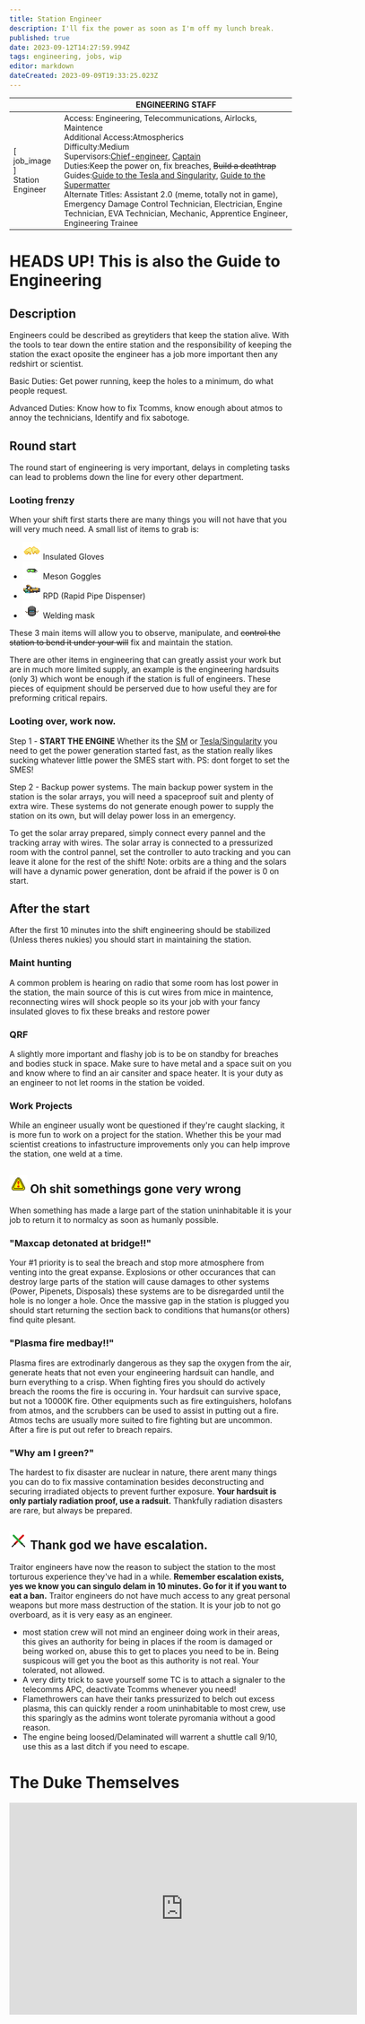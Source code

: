 ```yaml
---
title: Station Engineer
description: I'll fix the power as soon as I'm off my lunch break.
published: true
date: 2023-09-12T14:27:59.994Z
tags: engineering, jobs, wip
editor: markdown
dateCreated: 2023-09-09T19:33:25.023Z
---
```




|                             | ENGINEERING STAFF                                                                                   |
|-----------------------------|----------------------------------------------------------------------------------------------|
| \[ job_image ]<br>Station Engineer | Access: Engineering, Telecommunications, Airlocks, Maintence<br>Additional Access:Atmospherics<br>Difficulty:Medium<br>Supervisors:[Chief-engineer](/jobs/engineering/chief-engineer), [Captain](/jobs/command/captain)<br>Duties:Keep the power on, fix breaches, ~~Build a deathtrap~~<br>Guides:[Guide to the Tesla and Singularity](/jobs/engineering/GuidetoTesSing), [Guide to the Supermatter](/jobs/engineering/Guidetosupermatter)<br>Alternate Titles: Assistant 2.0 \(meme, totally not in game), Emergency Damage Control Technician, Electrician, Engine Technician, EVA Technician, Mechanic, Apprentice Engineer, Engineering Trainee |

# HEADS UP! This is also the Guide to Engineering

## Description 
Engineers could be described as greytiders that keep the station alive. With the tools to tear down the entire station and the responsibility of keeping the station the exact oposite the engineer has a job more important then any redshirt or scientist.

Basic Duties: Get power running, keep the holes to a minimum, do what people request.

Advanced Duties: Know how to fix Tcomms, know enough about atmos to annoy the technicians, Identify and fix sabotoge. 



## Round start 
The round start of engineering is very important, delays in completing tasks can lead to problems down the line for every other department.
### Looting frenzy
When your shift first starts there are many things you will not have that you will very much need. 
A small list of items to grab is:
- ![igloves.png](/jobs/engineering/igloves.png) Insulated Gloves 
- ![mglasses.png](/jobs/engineering/mglasses.png) Meson Goggles 
- ![rpd.png](/jobs/engineering/rpd.png) RPD (Rapid Pipe Dispenser) 
- ![weldinghelmet.png](/jobs/engineering/weldinghelmet.png) Welding mask

These 3 main items will allow you to observe, manipulate, and ~~control the station to bend it under your will~~ fix and maintain the station.

There are other items in engineering that can greatly assist your work but are in much more limited supply, an example is the engineering hardsuits (only 3) which wont be enough if the station is full of engineers. These pieces of equipment should be perserved due to how useful they are for preforming critical repairs.
### Looting over, work now.
Step 1 - **START THE ENGINE**
Whether its the [SM](/jobs/engineering/Guidetosupermatter) or [Tesla/Singularity](/jobs/engineering/GuidetoTesSing) you need to get the power generation started fast, as the station really likes sucking whatever little power the SMES start with. PS: dont forget to set the SMES!

Step 2 - Backup power systems.
The main backup power system in the station is the solar arrays, you will need a spaceproof suit and plenty of extra wire. These systems do not generate enough power to supply the station on its own, but will delay power loss in an emergency.

To get the solar array prepared, simply connect every pannel and the tracking array with wires. The solar array is connected to a pressurized room with the control pannel, set the controller to auto tracking and you can leave it alone for the rest of the shift! 
Note: orbits are a thing and the solars will have a dynamic power generation, dont be afraid if the power is 0 on start.

## After the start
After the first 10 minutes into the shift engineering should be stabilized (Unless theres nukies) you should start in maintaining the station.
### Maint hunting
A common problem is hearing on radio that some room has lost power in the station, the main source of this is cut wires from mice in maintence, reconnecting wires will shock people so its your job with your fancy insulated gloves to fix these breaks and restore power
### QRF
A slightly more important and flashy job is to be on standby for breaches and bodies stuck in space. Make sure to have metal and a space suit on you and know where to find an air cansiter and space heater. It is your duty as an engineer to not let rooms in the station be voided.
### Work Projects
While an engineer usually wont be questioned if they're caught slacking, it is more fun to work on a project for the station. Whether this be your mad scientist creations to infastructure improvements only you can help improve the station, one weld at a time.

## ![warningsign.png](/jobs/engineering/warningsign.png) Oh shit somethings gone very wrong
When something has made a large part of the station uninhabitable it is your job to return it to normalcy as soon as humanly possible.
### "Maxcap detonated at bridge!!"
Your #1 priority is to seal the breach and stop more atmosphere from venting into the great expanse. Explosions or other occurances that can destroy large parts of the station will cause damages to other systems (Power, Pipenets, Disposals) these systems are to be disregarded until the hole is no longer a hole. 
Once the massive gap in the station is plugged you should start returning the section back to conditions that humans(or others) find quite plesant. 
### "Plasma fire medbay!!"
Plasma fires are extrodinarly dangerous as they sap the oxygen from the air, generate heats that not even your engineering hardsuit can handle, and burn everything to a crisp. When fighting fires you should do actively breach the rooms the fire is occuring in. Your hardsuit can survive space, but not a 10000K fire. Other equipments such as fire extinguishers, holofans from atmos, and the scrubbers can be used to assist in putting out a fire. Atmos techs are usually more suited to fire fighting but are uncommon. After a fire is put out refer to breach repairs.
###  "Why am I green?"
The hardest to fix disaster are nuclear in nature, there arent many things you can do to fix massive contamination besides deconstructing and securing irradiated objects to prevent further exposure. **Your hardsuit is only partialy radiation proof, use a radsuit.** Thankfully radiation disasters are rare, but always be prepared.
## ![doubleagent.gif](/jobs/engineering/doubleagent.gif) Thank god we have escalation.
Traitor engineers have now the reason to subject the station to the most torturous experience they've had in a while. **Remember escalation exists, yes we know you can singulo delam in 10 minutes. Go for it if you want to eat a ban.** 
Traitor engineers do not have much access to any great personal weapons but more mass destruction of the station. It is your job to not go overboard, as it is very easy as an engineer.
- most station crew will not mind an engineer doing work in their areas, this gives an authority for being in places if the room is damaged or being worked on, abuse this to get to places you need to be in. Being suspicous will get you the boot as this authority is not real. Your tolerated, not allowed.
- A very dirty trick to save yourself some TC is to attach a signaler to the telecomms APC, deactivate Tcomms whenever you need!
- Flamethrowers can have their tanks pressurized to belch out excess plasma, this can quickly render a room uninhabitable to most crew, use this sparingly as the admins wont tolerate pyromania without a good reason.
- The engine being loosed/Delaminated will warrent a shuttle call 9/10, use this as a last ditch if you need to escape.
# The Duke Themselves
<iframe src="https://player.twitch.tv/?channel=thedukeofook&parent=wiki.monkestation.com" frameborder="0" allowfullscreen="true" scrolling="no" height="378" width="620"></iframe>